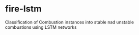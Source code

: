 # fire-lstm
Classification of Combustion instances into stable nad unstable combustions using LSTM networks
